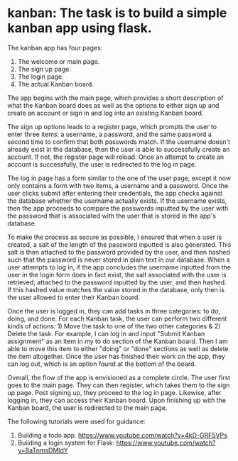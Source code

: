 # kanban: The task is to build a simple kanban app using flask.

The kanban app has four pages:

1) The welcome or main page.
2) The sign up page.
3) The login page.
4) The actual Kanban board.

The app begins with the main page, which provides a short description of what the Kanban board does as well as the options to either sign up and create an account or sign in and log into an existing Kanban board.

The sign up options leads to a register page, which prompts the user to enter three items: a username, a password, and the same password a second time to confirm that both passwords match. If the username doesn't already exist in the database, then the user is able to successfully create an account. If not, the register page will reload. Once an attempt to create an account is successfully, the user is redirected to the log in page.

The log in page has a form similar to the one of the user page, except it now only contains a form with two items, a username and a password. Once the user clicks submit after entering their credentials, the app checks against the database whether the username actually exists. If the username exists, then the app proceeds to compare the passwords inputted by the user with the password that is associated with the user that is stored in the app's database.

To make the process as secure as possible, I ensured that when a user is created, a salt of the length of the password inputted is also generated. This salt is then attached to the password provided by the user, and then hashed such that the password is never stored in plain text in our database. When a user attempts to log in, if the app concludes the username inputted from the user in the login form does in fact exist, the salt associated with the user is retrieved, attached to the password inputted by the user, and then hashed. If this hashed value matches the value stored in the database, only then is the user allowed to enter their Kanban board.

Once the user is logged in, they can add tasks in three categories: to do, doing, and done. For each Kanban task, the user can perform two different kinds of actions: 1) Move the task to one of the two other categories & 2) Delete the task. For example, I can log in and input "Submit Kanban assignment" as an item in my to do section of the Kanban board. Then I am able to move this item to either "doing" or "done" sections as well as delete the item altogether. Once the user has finished their work on the app, they can log out, which is an option found at the bottom of the board.

Overall, the flow of the app is envisioned as a complete circle. The user first goes to the main page. They can then register, which takes them to the sign up page. Post signing up, they proceed to the log in page. Likewise, after logging in, they can access their Kanban board. Upon finishing up with the Kanban board, the user is redirected to the main page.


The following tutorials were used for guidance:
1) Building a todo app. https://www.youtube.com/watch?v=4kD-GRF5VPs 
2) Building a login system for Flask: https://www.youtube.com/watch?v=8aTnmsDMldY

